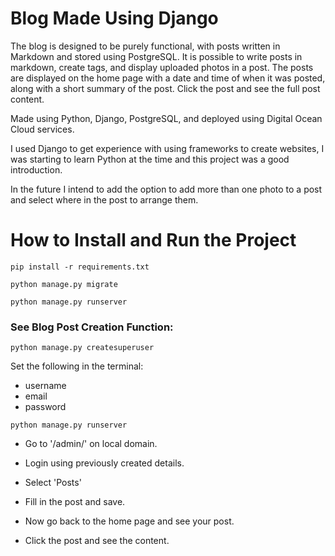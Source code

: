 # Blog Made Using Django

The blog is designed to be purely functional, with posts written in Markdown and stored using PostgreSQL. It is possible to write posts in markdown, create tags, and display uploaded photos in a post. The posts are displayed on the home page with a date and time of when it was posted, along with a short summary of the post. Click the post and see the full post content.

Made using Python, Django, PostgreSQL, and deployed using Digital Ocean Cloud services.

I used Django to get experience with using frameworks to create websites, I was starting to learn Python at the time and this project was a good introduction.

In the future I intend to add the option to add more than one photo to a post and select where in the post to arrange them.

# How to Install and Run the Project

`pip install -r requirements.txt`

`python manage.py migrate` 

`python manage.py runserver`

### See Blog Post Creation Function:

`python manage.py createsuperuser`

Set the following in the terminal:
- username
- email
- password

`python manage.py runserver`

- Go to '/admin/' on local domain.

- Login using previously created details.

- Select 'Posts'

- Fill in the post and save.

- Now go back to the home page and see your post.

- Click the post and see the content.
